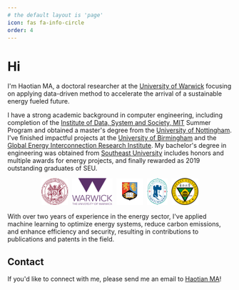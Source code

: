 ```yaml
---
# the default layout is 'page'
icon: fas fa-info-circle
order: 4
---
```


# Hi

I'm Haotian MA, a doctoral researcher at the [University of Warwick](https://warwick.ac.uk/) focusing on applying data-driven method to accelerate the arrival of a sustainable energy fueled future.

I have a strong academic background in computer engineering, including completion of the [Institute of Data, System and Society, MIT](https://idss.mit.edu/) Summer Program and obtained a master's degree from the [University of Nottingham](https://www.nottingham.ac.uk/engineering/). I've finished impactful projects at the [University of Birmingham](https://www.birmingham.ac.uk/index.aspx) and the [Global Energy Interconnection Research Institute](https://geiri.eu/). My bachelor's degree in engineering was obtained from [Southeast University](https://www.seu.edu.cn/english/) includes honors and multiple awards for energy projects, and finally rewarded as 2019 outstanding graduates of SEU. 

<div style="text-align: center; width: 100%;">
  <img src="/images/mit.webp" alt="MIT" style="width: auto; height: 60px; margin-right: 1%;" />
  <img src="/images/UoW.png" alt="UoW" style="width: auto; height: 60px; margin-right: 1%;" />
  <img src="/images/UoB.png" alt="UoB" style="width: auto; height: 60px; margin-right: 1%;" />
  <img src="/images/UoN.png" alt="UoN" style="width: auto; height: 60px; margin-right: 1%;" />
  <img src="/images/SEU.png" alt="SEU" style="width: auto; height: 60px;" />
</div>

With over two years of experience in the energy sector, I've applied machine learning to optimize energy systems, reduce carbon emissions, and enhance efficiency and security, resulting in contributions to publications and patents in the field.

## Contact

If you'd like to connect with me, please send me an email to [Haotian MA](mailto:Haotian-ma@outlook.com)!
